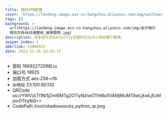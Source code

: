 ```yaml
---
title: 我的VPN配置
cover: 'https://landeng-image.oss-cn-hangzhou.aliyuncs.com/img/wallhaven-13jg59.jpg'
tags: []
background: >-
  url(https://landeng-image.oss-cn-hangzhou.aliyuncs.com/img/史尔特尔
  明日方舟4k动漫壁纸_彼岸图网.jpg)
description: 将本站针对butterfly主题的亿点点小改动做个集锦。
swiper_index: 1
abbrlink: b3966572
date: 2022-12-16 14:41:17
---
```

- 密码 18692272098Liu
- 端口号 19925
- 加密方式 aes-256-cfb
- Ip地址   23.100.90.132
- QRCode  ss://YWVzLTI1Ni1jZmI6MTg2OTIyNzIwOThMaXVAMjMuMTAwLjkwLjEzMjoxOTkyNQ==
- CodePath /root/shadowsocks_python_qr.png
